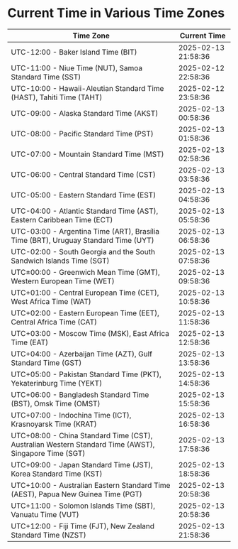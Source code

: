 # Current Time in Various Time Zones

| Time Zone | Current Time |
|-----------|--------------|
| UTC-12:00 - Baker Island Time (BIT) | 2025-02-13 21:58:36 |
| UTC-11:00 - Niue Time (NUT), Samoa Standard Time (SST) | 2025-02-12 22:58:36 |
| UTC-10:00 - Hawaii-Aleutian Standard Time (HAST), Tahiti Time (TAHT) | 2025-02-12 23:58:36 |
| UTC-09:00 - Alaska Standard Time (AKST) | 2025-02-13 00:58:36 |
| UTC-08:00 - Pacific Standard Time (PST) | 2025-02-13 01:58:36 |
| UTC-07:00 - Mountain Standard Time (MST) | 2025-02-13 02:58:36 |
| UTC-06:00 - Central Standard Time (CST) | 2025-02-13 03:58:36 |
| UTC-05:00 - Eastern Standard Time (EST) | 2025-02-13 04:58:36 |
| UTC-04:00 - Atlantic Standard Time (AST), Eastern Caribbean Time (ECT) | 2025-02-13 05:58:36 |
| UTC-03:00 - Argentina Time (ART), Brasília Time (BRT), Uruguay Standard Time (UYT) | 2025-02-13 06:58:36 |
| UTC-02:00 - South Georgia and the South Sandwich Islands Time (SGT) | 2025-02-13 07:58:36 |
| UTC±00:00 - Greenwich Mean Time (GMT), Western European Time (WET) | 2025-02-13 09:58:36 |
| UTC+01:00 - Central European Time (CET), West Africa Time (WAT) | 2025-02-13 10:58:36 |
| UTC+02:00 - Eastern European Time (EET), Central Africa Time (CAT) | 2025-02-13 11:58:36 |
| UTC+03:00 - Moscow Time (MSK), East Africa Time (EAT) | 2025-02-13 12:58:36 |
| UTC+04:00 - Azerbaijan Time (AZT), Gulf Standard Time (GST) | 2025-02-13 13:58:36 |
| UTC+05:00 - Pakistan Standard Time (PKT), Yekaterinburg Time (YEKT) | 2025-02-13 14:58:36 |
| UTC+06:00 - Bangladesh Standard Time (BST), Omsk Time (OMST) | 2025-02-13 15:58:36 |
| UTC+07:00 - Indochina Time (ICT), Krasnoyarsk Time (KRAT) | 2025-02-13 16:58:36 |
| UTC+08:00 - China Standard Time (CST), Australian Western Standard Time (AWST), Singapore Time (SGT) | 2025-02-13 17:58:36 |
| UTC+09:00 - Japan Standard Time (JST), Korea Standard Time (KST) | 2025-02-13 18:58:36 |
| UTC+10:00 - Australian Eastern Standard Time (AEST), Papua New Guinea Time (PGT) | 2025-02-13 20:58:36 |
| UTC+11:00 - Solomon Islands Time (SBT), Vanuatu Time (VUT) | 2025-02-13 20:58:36 |
| UTC+12:00 - Fiji Time (FJT), New Zealand Standard Time (NZST) | 2025-02-13 21:58:36 |
